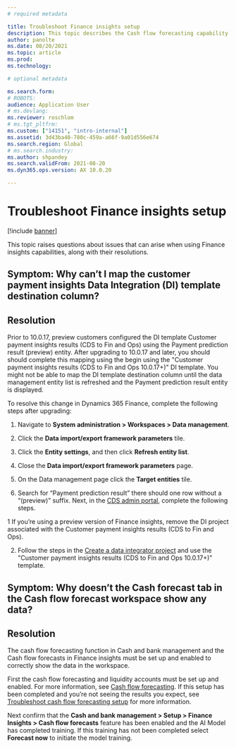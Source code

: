 ```yaml
---
# required metadata

title: Troubleshoot Finance insights setup
description: This topic describes the Cash flow forecasting capability.
author: panolte
ms.date: 08/20/2021
ms.topic: article
ms.prod: 
ms.technology: 

# optional metadata

ms.search.form: 
# ROBOTS: 
audience: Application User
# ms.devlang: 
ms.reviewer: roschlom
# ms.tgt_pltfrm: 
ms.custom: ["14151", "intro-internal"]
ms.assetid: 3d43ba40-780c-459a-a66f-9a01d556e674
ms.search.region: Global
# ms.search.industry: 
ms.author: shpandey
ms.search.validFrom: 2021-08-20
ms.dyn365.ops.version: AX 10.0.20

---
```


# Troubleshoot Finance insights setup

[!include [banner](../includes/banner.md)]

This topic raises questions about issues that can arise when using Finance insights capabilities, along with their resolutions. 

## Symptom: Why can’t I map the customer payment insights Data Integration (DI) template destination column?

## Resolution

Prior to 10.0.17, preview customers configured the DI template Customer payment insights results (CDS to Fin and Ops) using the Payment prediction result (preview) entity. After upgrading to 10.0.17 and later, you should should complete this mapping using the begin using the "Customer payment insights results (CDS to Fin and Ops 10.0.17+)" DI template. You might not be able to map the DI template destination column until the data management entity list is refreshed and the Payment prediction result entity is displayed.

To resolve this change in Dynamics 365 Finance, complete the following steps after upgrading:

1. Navigate to **System administration > Workspaces > Data management**.

2. Click the **Data import/export framework parameters** tile.

3. Click the **Entity settings**, and then click **Refresh entity list**.

4. Close the **Data import/export framework parameters** page.

5. On the Data management page click the **Target entities** tile.

6. Search for “Payment prediction result” there should one row without a “(preview)” suffix.
   Next, in the [CDS admin portal]( https://admin.powerplatform.microsoft.com/environments), complete the following steps. 

1 If you’re using a preview version of Finance insights, remove the DI project associated with the Customer payment insights results (CDS to Fin and Ops).

2. Follow the steps in the [Create a data integrator project](create-data-integrate-project.md) and use the "Customer payment insights results (CDS to Fin and Ops 10.0.17+)" template.

## Symptom: Why doesn’t the Cash forecast tab in the Cash flow forecast workspace show any data?

## Resolution

The cash flow forecasting function in Cash and bank management and the Cash flow forecasts in Finance insights must be set up and enabled to correctly show the data in the workspace.  

First the cash flow forecasting and liquidity accounts must be set up and enabled. For more information, see [Cash flow forecasting]( https://docs.microsoft.com/en-us/dynamics365/finance/cash-bank-management/cash-flow-forecasting.md). If this setup has been completed and you’re not seeing the results you expect, see [Troubleshoot cash flow forecasting setup]( https://docs.microsoft.com/en-us/dynamics365/finance/cash-bank-management/cash-flow-forecasting-tsg.md) for more information. 

Next confirm that the **Cash and bank management > Setup > Finance Insights > Cash flow forecasts** feature has been enabled and the AI Model has completed training.  If this training has not been completed select **Forecast now** to initiate the model training. 

